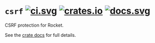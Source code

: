 # `csrf` [![ci.svg]][ci] [![crates.io]][crate] [![docs.svg]][crate docs]

[crates.io]: https://img.shields.io/crates/v/rocket_csrf.svg
[crate]: https://crates.io/crates/rocket_csrf
[docs.svg]: https://img.shields.io/badge/web-master-red.svg?style=flat&label=docs&colorB=d33847
[crate docs]: https://api.rocket.rs/master/rocket_csrf
[ci.svg]: https://github.com/rwf2/Rocket/workflocsrf/CI/badge.svg
[ci]: https://github.com/rwf2/Rocket/actions

CSRF protection for Rocket.

See the [crate docs] for full details.
